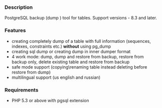 ### Description ###
PostgreSQL backup (dump
) tool for tables.
Support versions - 8.3 and later.

### Features ###
  * creating completely dump of a table with full information (sequences, indexes, constraints etc.) **without** using pg\_dump
  * creating sql dump or creating dump in inner dumper format
  * 4 work mode: dump, dump and restore from backup, restore from backup only, delete existing table and restore from backup
  * safe mode support (copying\renaming table instead deleting before restore from dump)
  * multilingual support (us english and russian)

### Requirements ###
  * PHP 5.3 or above with pgsql extension